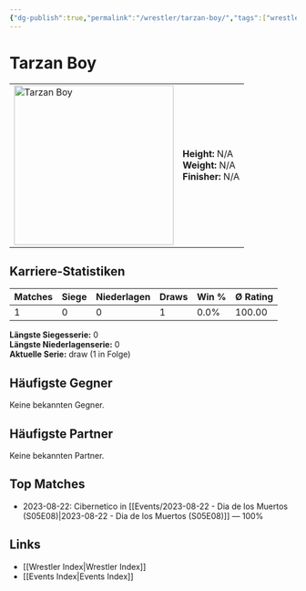 ```yaml
---
{"dg-publish":true,"permalink":"/wrestler/tarzan-boy/","tags":["wrestler"],"noteIcon":"","created":"2025-08-11T09:33:21.208+02:00"}
---
```



# Tarzan Boy

<table>
<tr>
<td><img src="Tarzan Boy.png" width="280" alt="Tarzan Boy"></td>
<td>
<b>Height:</b> N/A<br>
<b>Weight:</b> N/A<br>
<b>Finisher:</b> N/A<br>
</td>
</tr>
</table>

## Karriere-Statistiken

| Matches | Siege | Niederlagen | Draws | Win % | Ø Rating |
|---------|-------|-------------|-------|-------|-----------|
| 1 | 0 | 0 | 1 | 0.0% | 100.00 |

**Längste Siegesserie:** 0<br>**Längste Niederlagenserie:** 0<br>**Aktuelle Serie:** draw (1 in Folge)


## Häufigste Gegner
Keine bekannten Gegner.

## Häufigste Partner
Keine bekannten Partner.

## Top Matches
- 2023-08-22: Cibernetico in [[Events/2023-08-22 - Dia de los Muertos (S05E08)\|2023-08-22 - Dia de los Muertos (S05E08)]] — 100%

## Links
- [[Wrestler Index\|Wrestler Index]]
- [[Events Index\|Events Index]]

